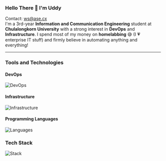 ### Hello There 👋 I'm Uddy

Contact: [ws@ase.cx](mailto:ws@ase.cx)  
I'm a 3rd-year **Information and Communication Engineering** student at **Chulalongkorn University** with a strong interest in **DevOps** and **Infrastructure**. I spend most of my money on **homelabbing** 😅 (I 💗 enterprise IT stuff) and firmly believe in automating anything and everything!

---

### Tools and Technologies

#### DevOps
![DevOps](https://skillicons.dev/icons?i=docker,terraform,ansible,githubactions,prometheus,grafana)

#### Infrastructure
![Infrastructure](https://skillicons.dev/icons?i=kubernetes,linux,aws,azure,raspberrypi)

#### Programming Languages
![Languages](https://skillicons.dev/icons?i=py,js,java,go)

### Tech Stack
![Stack](https://skillicons.dev/icons?i=fastapi,react,astro,postgres,mongo,redis,nginx)

